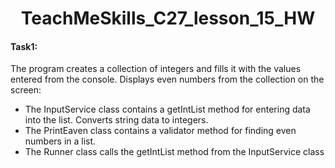 <h1 align = "center">TeachMeSkills_C27_lesson_15_HW</h1>
<h4>Task1:</h4> The program creates a collection of integers and fills it with the values entered from the console. Displays even numbers from the collection on the screen:
<ul>
 <li>The InputService class contains a getIntList method for entering data into the list. Converts string data to integers.</li>
 <li>The PrintEaven class contains a validator method for finding even numbers in a list.</li>
 <li>The Runner class calls the getIntList method from the InputService class</li>
</ul>
